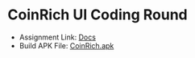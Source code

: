 # CoinRich UI Coding Round

- Assignment Link: [Docs](https://docs.google.com/document/d/10RB67YsXtuk7YOICh57ieDM4YBUB5gfqgy0Vm7kO1Yw/edit)
- Build APK File: [CoinRich.apk](CoinRich.apk)
